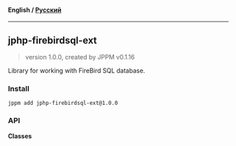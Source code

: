 #### **English** / [Русский](README.ru.md)

---

## jphp-firebirdsql-ext
> version 1.0.0, created by JPPM v0.1.16

Library for working with FireBird SQL database.

### Install
```
jppm add jphp-firebirdsql-ext@1.0.0
```

### API
**Classes**